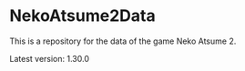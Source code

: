 # NekoAtsume2Data

This is a repository for the data of the game Neko Atsume 2.

Latest version: 1.30.0
